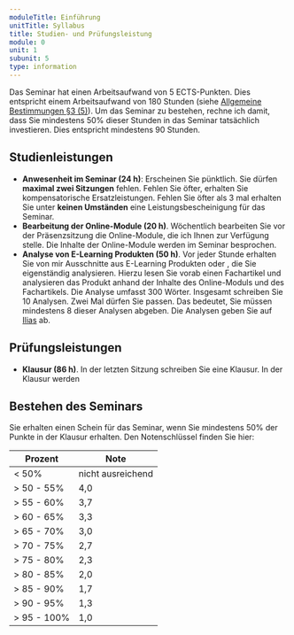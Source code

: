 ```yaml
---
moduleTitle: Einführung
unitTitle: Syllabus
title: Studien- und Prüfungsleistung
module: 0
unit: 1
subunit: 5
type: information
---
```


Das Seminar hat einen Arbeitsaufwand von 5 ECTS-Punkten. Dies entspricht einem Arbeitsaufwand von 180 Stunden (siehe [Allgemeine Bestimmungen §3 (5)](http://www.geko.uni-freiburg.de/pruefungsordnungen/bachelor/po-bachelor2011/AllgBest.pdf)). Um das Seminar zu bestehen, rechne ich damit, dass Sie mindestens 50% dieser Stunden in das Seminar tatsächlich investieren. Dies entspricht mindestens 90 Stunden. 

## Studienleistungen

* **Anwesenheit im Seminar (24 h)**: Erscheinen Sie pünktlich. Sie dürfen **maximal zwei Sitzungen** fehlen. Fehlen Sie öfter, erhalten Sie kompensatorische Ersatzleistungen. Fehlen Sie öfter als 3 mal erhalten Sie unter **keinen Umständen** eine Leistungsbescheinigung für das Seminar.
* **Bearbeitung der Online-Module (20 h)**. Wöchentlich bearbeiten Sie vor der Präsenzsitzung die Online-Module, die ich Ihnen zur Verfügung stelle. Die Inhalte der Online-Module werden im Seminar besprochen.
* **Analyse von E-Learning Produkten (50 h)**. Vor jeder Stunde erhalten Sie von mir Ausschnitte aus E-Learning Produkten oder , die Sie eigenständig analysieren. Hierzu lesen Sie vorab einen Fachartikel und analysieren das Produkt anhand der Inhalte des Online-Moduls und des Fachartikels. Die Analyse umfasst 300 Wörter. Insgesamt schreiben Sie 10 Analysen. Zwei Mal dürfen Sie passen. Das bedeutet, Sie müssen mindestens 8 dieser Analysen abgeben. Die Analysen geben Sie auf [Ilias](https://ilias.uni-freiburg.de/goto.php?target=exc_1240096&client_id=unifreiburg) ab. 


## Prüfungsleistungen

* **Klausur (86 h)**. In der letzten Sitzung schreiben Sie eine Klausur. In der Klausur werden 

## Bestehen des Seminars

Sie erhalten einen Schein für das Seminar, wenn Sie mindestens 50% der Punkte in der Klausur erhalten. Den Notenschlüssel finden Sie hier:


| Prozent     | Note              |
|-------------|-------------------|
| < 50%       | nicht ausreichend |
| > 50 - 55%  | 4,0               |
| > 55 - 60%  | 3,7               |
| > 60 - 65%  | 3,3               |
| > 65 - 70%  | 3,0               |
| > 70 - 75%  | 2,7               |
| > 75 - 80%  | 2,3               |
| > 80 - 85%  | 2,0               |
| > 85 - 90%  | 1,7               |
| > 90 - 95%  | 1,3               |
| > 95 - 100% | 1,0               |


